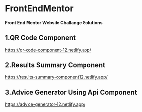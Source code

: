 # FrontEndMentor

#### Front End Mentor Website Challange Solutions

## 1.QR Code Component

https://qr-code-component-12.netlify.app/

## 2.Results Summary Component

https://results-summary-component12.netlify.app/

## 3.Advice Generator Using Api Component

https://advice-generator-12.netlify.app/
